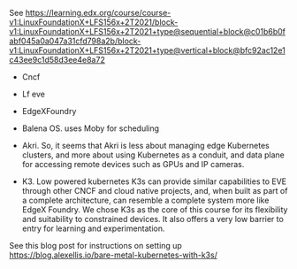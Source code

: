 See https://learning.edx.org/course/course-v1:LinuxFoundationX+LFS156x+2T2021/block-v1:LinuxFoundationX+LFS156x+2T2021+type@sequential+block@c01b6b0fabf045a0a047a31cfd798a2b/block-v1:LinuxFoundationX+LFS156x+2T2021+type@vertical+block@bfc92ac12e1c43ee9c1d58d3ee4e8a72

* Cncf
* Lf eve

* EdgeXFoundry

* Balena 
OS. uses Moby for scheduling

* Akri. 
So, it seems that Akri is less about managing edge Kubernetes clusters, and more about using Kubernetes as a conduit, and data plane for accessing remote devices such as GPUs and IP cameras.

* K3. 
Low powered kubernetes K3s can provide similar capabilities to EVE through other CNCF and cloud native projects, and, when built as part of a complete architecture, can resemble a complete system more like EdgeX Foundry. We chose K3s as the core of this course for its flexibility and suitability to constrained devices. It also offers a very low barrier to entry for learning and experimentation.


See this blog post for instructions on setting up
https://blog.alexellis.io/bare-metal-kubernetes-with-k3s/
